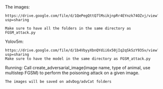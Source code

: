 The images:

    https://drive.google.com/file/d/1QePegQttQ7lMsikjnpRr4EYnzk74OZvj/view?usp=sharing

    Make sure to have all the folders in the same directory as FGSM_attack.py



Yolov5m:

    https://drive.google.com/file/d/1b4VbyyXbnQYdii6x50jIq2qSkSzY93Sv/view?usp=sharing
    Make sure to have the model in the same directory as FGSM_attack.py



Running:
    Call create_adversarial_image(image name, type of animal, use multistep FGSM) to perform the poisoning attack on a given image. 

    The images will be saved on advDog/advCat folders



